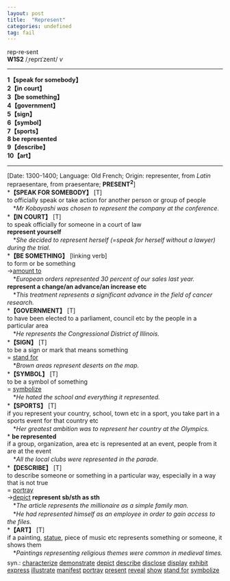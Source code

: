 ```yaml
---
layout: post
title:  "Represent"
categories: undefined
tag: fail
---
```

<DIV style="MARGIN: 0px 0px 5px">rep<B>·</B>re<B>·</B>sent<BR><B>W1S2</B> /ˌreprɪˈzent/ <I>v</I>
<HR>
<B>1【speak for somebody】</B><BR><B>2【in court】</B><BR><B>3【be something】</B><BR><B>4【government】</B><BR><B>5【sign】</B><BR><B>6【symbol】</B><BR><B>7【sports】</B><BR><B>8 be represented</B><BR><B>9【describe】</B><BR><B>10【art】</B>
<HR>
[Date: 1300-1400; Language: Old French; Origin: representer, from <I>Latin</I> repraesentare, from praesentare; <B>PRESENT<SUP>2</SUP></B>]<BR>*<B>【SPEAK FOR SOMEBODY】</B> [T]<BR>to officially speak or take action for another person or group of people<BR>　*<I>Mr Kobayashi was chosen to represent the company at the conference.</I><BR>*<B>【IN COURT】</B> [T]<BR>to speak officially for someone in a court of law<BR><B>represent yourself</B><BR>　*<I>She decided to represent herself (=speak for herself without a lawyer) during the trial.</I><BR>*<B>【BE SOMETHING】</B> [linking verb]<BR>to form or be something<BR>→<A href="{{ site.baseurl }}/amount%20to"><U>amount to</U></A><BR>　*<I>European orders represented 30 percent of our sales last year.</I><BR><B>represent a change/an advance/an increase etc</B><BR>　*<I>This treatment represents a significant advance in the field of cancer research.</I><BR>*<B>【GOVERNMENT】</B> [T]<BR>to have been elected to a parliament, council etc by the people in a particular area<BR>　*<I>He represents the Congressional District of Illinois.</I><BR>*<B>【SIGN】</B> [T]<BR>to be a sign or mark that means something<BR>= <A href="{{ site.baseurl }}/stand%20for"><U>stand for</U></A><BR>　*<I>Brown areas represent deserts on the map.</I><BR>*<B>【SYMBOL】</B> [T]<BR>to be a symbol of something<BR>= <A href="{{ site.baseurl }}/symbolize"><U>symbolize</U></A><BR>　*<I>He hated the school and everything it represented.</I><BR>*<B>【SPORTS】</B> [T]<BR>if you represent your country, school, town etc in a sport, you take part in a sports event for that country etc<BR>　*<I>Her greatest ambition was to represent her country at the Olympics.</I><BR>* <B>be represented</B><BR>if a group, organization, area etc is represented at an event, people from it are at the event<BR>　*<I>All the local clubs were represented in the parade.</I><BR>*<B>【DESCRIBE】</B> [T]<BR>to describe someone or something in a particular way, especially in a way that is not true<BR>= <A href="{{ site.baseurl }}/portray"><U>portray</U></A><BR>→<A href="{{ site.baseurl }}/depict"><U>depict</U></A> <B>represent sb/sth as sth</B><BR>　*<I>The article represents the millionaire as a simple family man.</I><BR>　*<I>He had represented himself as an employee in order to gain access to the files.</I><BR>*<B>【ART】</B> [T]<BR>if a painting, <A href="{{ site.baseurl }}/statue"><U>statue</U></A>, piece of music etc represents something or someone, it shows them<BR>　*<I>Paintings representing religious themes were common in medieval times.</I></DIV>
<DIV style="MARGIN: 0px 0px 5px">
<DIV style="MARGIN: 4px 0px">syn.: <A href="{{ site.baseurl }}/characterize"><U>characterize</U></A> <A href="{{ site.baseurl }}/demonstrate"><U>demonstrate</U></A> <A href="{{ site.baseurl }}/depict"><U>depict</U></A> <A href="{{ site.baseurl }}/describe"><U>describe</U></A> <A href="{{ site.baseurl }}/disclose"><U>disclose</U></A> <A href="{{ site.baseurl }}/display"><U>display</U></A> <A href="{{ site.baseurl }}/exhibit"><U>exhibit</U></A> <A href="{{ site.baseurl }}/express"><U>express</U></A> <A href="{{ site.baseurl }}/illustrate"><U>illustrate</U></A> <A href="{{ site.baseurl }}/manifest"><U>manifest</U></A> <A href="{{ site.baseurl }}/portray"><U>portray</U></A> <A href="{{ site.baseurl }}/present"><U>present</U></A> <A href="{{ site.baseurl }}/reveal"><U>reveal</U></A> <A href="{{ site.baseurl }}/show"><U>show</U></A> <A href="{{ site.baseurl }}/stand%20for"><U>stand for</U></A> <A href="{{ site.baseurl }}/symbolize"><U>symbolize</U></A></DIV></DIV>
